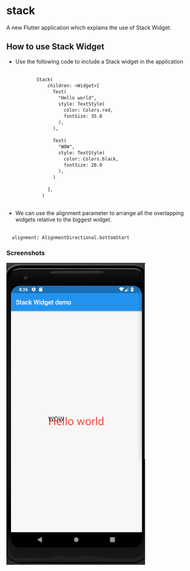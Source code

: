 # stack

A new Flutter application which explains the use of Stack Widget.

## How to use Stack Widget

 - Use the following code to include a Stack widget in the application
 
 ```
 
            Stack(
                children: <Widget>[
                  Text(
                    "Hello world",
                    style: TextStyle(
                      color: Colors.red,
                      fontSize: 35.0
                    ),
                  ),
    
                  Text(
                    "WOW",
                    style: TextStyle(
                      color: Colors.black,
                      fontSize: 20.0
                    ),
                  )
    
                ],
              )         
                
 ```
 
  - We can use the alignment parameter to arrange all the overlapping widgets relative to the biggest
  widget.
  
  ```
  
    alignment: AlignmentDirectional.bottomStart
  
  ```
  
  
  ### Screenshots
  
  ![](./screenshot/screen.png)